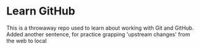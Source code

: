 # Learn GitHub

This is a throwaway repo used to learn about working with Git and GitHub.
Added another sentence, for practice grapping 'upstream changes' from the web to local
